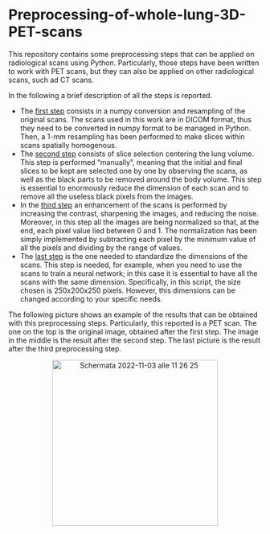 # Preprocessing-of-whole-lung-3D-PET-scans

This repository contains some preprocessing steps that can be applied on radiological scans using Python. Particularly, those steps have been written to work with PET scans, but they can also be applied on other radiological scans, such ad CT scans. 

In the following a brief description of all the steps is reported.
- The [first step](https://github.com/Eri0898/Preprocessing-of-whole-lung-3D-PET-scans/blob/main/First-preprocessing-step_Numpy-conversion-and-resampling.ipynb) consists in a numpy conversion and resampling of the original scans. The scans used in this work are in DICOM format, thus they need to be converted in numpy format to be managed in Python. Then, a 1-mm resampling has been performed to make slices within scans spatially homogenous.
- The [second step](https://github.com/Eri0898/Preprocessing-of-whole-lung-3D-PET-scans/blob/main/Second-preprocessing-step_Slice-selection-centering-the-lung-volume.ipynb) consists of slice selection centering the lung volume. This step is performed “manually”, meaning that the initial and final slices to be kept are selected one by one by observing the scans, as well as the black parts to be removed around the body volume. This step is essential to enormously reduce the dimension of each scan and to remove all the useless black pixels from the images.
- In the [third step](https://github.com/Eri0898/Preprocessing-of-whole-lung-3D-PET-scans/blob/main/Third-preprocessing-step_Normalization-and-enhancement.ipynb) an enhancement of the scans is performed by increasing the contrast, sharpening the images, and reducing the noise. Moreover, in this step all the images are being normalized so that, at the end, each pixel value lied between 0 and 1. The normalization has been simply implemented by subtracting each pixel by the minimum value of all the pixels and dividing by the range of values. 
- The [last step](https://github.com/Eri0898/Preprocessing-of-whole-lung-3D-PET-scans/blob/main/Last-step_Size-standardization.ipynb) is the one needed to standardize the dimensions of the scans. This step is needed, for example, when you need to use the scans to train a neural network; in this case it is essential to have all the scans with the same dimension. Specifically, in this script, the size chosen is 250x200x250 pixels. However, this dimensions can be changed according to your specific needs.

The following picture shows an example of the results that can be obtained with this preprocessing steps. Particularly, this reported is a PET scan. The one on the top is the original image, obtained after the first step. The image in the middle is the result after the second step. The last picture is the result after the third preprocessing step. 

<p align="center">
<img width="330" alt="Schermata 2022-11-03 alle 11 26 25" src="https://user-images.githubusercontent.com/111573018/199699836-1c60f78c-7b4a-4823-9fcc-e8df549a6b4d.png">
</p>
